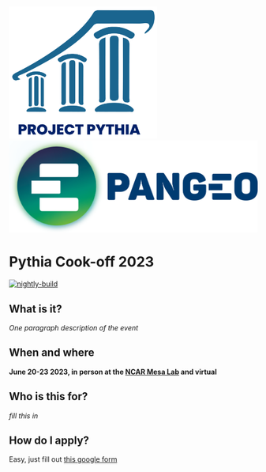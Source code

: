 <img src="thumbnail.png" alt="thumbnail" width="300"/> <img src="https://github.com/pangeo-data/branding/blob/master/logo/large-logo-blue-text.png" alt="Pangeo logo" width=600/>

# Pythia Cook-off 2023

[![nightly-build](https://github.com/ProjectPythia/cookbook-template/actions/workflows/nightly-build.yaml/badge.svg)](https://github.com/ProjectPythia/cookbook-template/actions/workflows/nightly-build.yaml)
<!-- [![Binder](http://binder.mypythia.org/badge_logo.svg)](http://binder.mypythia.org/v2/gh/ProjectPythia/cookbook-template/main?labpath=notebooks) -->

## What is it?

_One paragraph description of the event_

## When and where

**June 20-23 2023, in person at the [NCAR Mesa Lab](https://scied.ucar.edu/visit) and virtual**

## Who is this for?

_fill this in_

## How do I apply?

Easy, just fill out [this google form](https://docs.google.com/forms/d/e/1FAIpQLSdRAe9BQqWXTfHEtubpcBAo_SxdMO2BwQr9XIDkpVPaC0oCvw/viewform)
